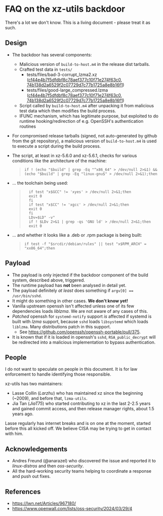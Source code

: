# FAQ on the xz-utils backdoor

There's a lot we don't know. This is a living document - please treat it as such.

## Design
* The backdoor has several components:
  - Malicious version of `build-to-host.m4` in the release dist tarballs.
  - Crafted test data in `tests/`
    - tests/files/bad-3-corrupt_lzma2.xz ([cf44e4b7f5dfdbf8c78aef377c10f71e274f63c0](https://github.com/tukaani-project/xz/commit/cf44e4b7f5dfdbf8c78aef377c10f71e274f63c0), [74b138d2a6529f2c07729d7c77b1725a8e8b16f1](https://github.com/tukaani-project/xz/commit/74b138d2a6529f2c07729d7c77b1725a8e8b16f1))
    - tests/files/good-large_compressed.lzma ([cf44e4b7f5dfdbf8c78aef377c10f71e274f63c0](https://github.com/tukaani-project/xz/commit/cf44e4b7f5dfdbf8c78aef377c10f71e274f63c0), [74b138d2a6529f2c07729d7c77b1725a8e8b16f1](https://github.com/tukaani-project/xz/commit/74b138d2a6529f2c07729d7c77b1725a8e8b16f1))
  - Script called by `build-to-host.m4` after unpacking it from malicious test data which then modifies the build process.
  - IFUNC mechanism, which has legitimate purpose, but exploited to do runtime hooking/redirection
    of e.g. OpenSSH's authentication routines

* For compromised release tarballs (signed, not auto-generated by github from the git repository),
  a malicious version of `build-to-host.m4` is used to execute a script during the build process.

* The script, at least in xz-5.6.0 and xz-5.6.1, checks for various conditions like the architecture
  of the machine:
  >```if ! (echo "$build" | grep -Eq "^x86_64" > /dev/null 2>&1) && (echo "$build" | grep -Eq "linux-gnu$" > /dev/null 2>&1);then```

* ... the toolchain being used:
  > ```
  >   if test "x$GCC" != 'xyes' > /dev/null 2>&1;then
  >   exit 0
  >   fi
  >   if test "x$CC" != 'xgcc' > /dev/null 2>&1;then
  >   exit 0
  >   fi
  >   LDv=$LD" -v"
  >   if ! $LDv 2>&1 | grep -qs 'GNU ld' > /dev/null 2>&1;then
  >   exit 0
  > ```

* ... and whether it looks like a .deb or .rpm package is being built:
  > `if test -f "$srcdir/debian/rules" || test "x$RPM_ARCH" = "xx86_64";then`

## Payload

* The payload is only injected if the backdoor component of the build system, described above, triggered.
* The runtime payload has __not__ been analysed in detail yet.
* The payload definitely _at least_ does something if `argv[0] == /usr/bin/sshd`.
* It might do something in other cases. **We don't know yet!**
* Vanilla upstream openssh isn't affected unless one of its few dependencies loads _liblzma_. We are not aware of any cases of this.
* _Patched_ openssh for `systemd-notify` support _is_ affected if systemd is built with _lzma_ support, because `sshd` loads `libsystemd` which loads `liblzma`. Many distributions patch in this support.
  * See https://github.com/openssh/openssh-portable/pull/375.
* It is known that if it is loaded in openssh's `sshd`, `RSA_public_decrypt` will be redirected into a malicious implementation to bypass authentication.

## People

I do not want to speculate on people in this document. It is for law enforcement to handle identifying those responsible.

xz-utils has two maintainers:
* Lasse Collin (_Larzhu_) who has maintained xz since the beginning (~2009), and before that, `lzma-utils`.
* Jia Tan (_JiaT75_) who started contributing to xz in the last 2-2.5 years and gained commit access, and then release manager rights, about 1.5 years ago.

Lasse regularly has internet breaks and is on one at the moment, started before this all kicked off. We believe CISA may be trying to get in contact with him.

## Acknowledgements

* Andres Freund (@anarazel) who discovered the issue and reported it to *linux-distros* and then *oss-security*.
* All the hard-working security teams helping to coordinate a response and push out fixes.

## References
* https://lwn.net/Articles/967180/
* https://www.openwall.com/lists/oss-security/2024/03/29/4